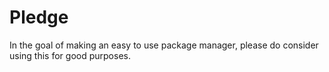 
# Pledge
In the goal of making an easy to use package manager, please do consider using this for good purposes.
